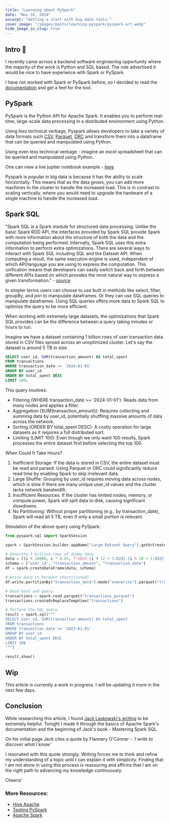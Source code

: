 ```yaml
---
title: "Learning about PySpark"
date: "Nov 24, 2024"
excerpt: "Getting a start with big data tools."
cover_image: "/images/posts/learning-pyspark/pyspark-art.webp"
hide_image_in_slug: true
---
```


## Intro 🐍

I recently came across a backend software engineering opportunity where the majority of the work is Python and SQL based. The role advertised it would be nice to have experience with Spark or PySpark.

I have not worked with Spark or PySpark before, so I decided to read the [documentation](https://spark.apache.org/docs/latest/api/python/index.html) and get a feel for the tool.

## PySpark

PySpark is the Python API for Apache Spark. It enables you to perform real-time, large-scale data processing in a distributed environment using Python.

Using less technical verbage, Pyspark allows developers to take a variety of data formats such [CSV](https://en.wikipedia.org/wiki/Comma-separated_values), [Parquet](https://en.wikipedia.org/wiki/Apache_Parquet), [ORC](https://en.wikipedia.org/wiki/Apache_ORC) and transform them into a dataframe that can be queried and manipulated using Python.

Using even less technical verbage - imagine an excel spreadsheet that can be queried and manipulated using Python.

One can view a live jupiter notebook example - [here](https://mybinder.org/v2/gh/apache/spark/32232e9ed33?filepath=python%2Fdocs%2Fsource%2Fgetting_started%2Fquickstart_df.ipynb)

Pyspark is popular in big data is because it has the ability to scale horizontally. This means that as the data grows, you can add more machines to the cluster to handle the increased load. This is in contrast to scaling vertically, where you would need to upgrade the hardware of a single machine to handle the increased load.

## Spark SQL

"Spark SQL is a Spark module for structured data processing. Unlike the basic Spark RDD API, the interfaces provided by Spark SQL provide Spark with more information about the structure of both the data and the computation being performed. Internally, Spark SQL uses this extra information to perform extra optimizations. There are several ways to interact with Spark SQL including SQL and the Dataset API. When computing a result, the same execution engine is used, independent of which API/language you are using to express the computation. This unification means that developers can easily switch back and forth between different APIs based on which provides the most natural way to express a given transformation." - [source](https://spark.apache.org/docs/latest/sql-programming-guide.html)

In simpler terms users can choose to use built in methods like select, filter, groupBy, and join to manipulate dataframes. Or they can use SQL queries to manipulate dataframes. Using SQL queries offers more data to Spark SQL to optimize the query to be more efficient.

When working with extremely large datasets, the optimizations that Spark SQL provides can be the difference between a query taking minutes or hours to run.

Imagine we have a dataset containing 1 billion rows of user transaction data stored in CSV files spread across an unoptimized cluster. Let's say the dataset is around 5 TB in size.

```sql
SELECT user_id, SUM(transaction_amount) AS total_spent
FROM transactions
WHERE transaction_date >= '2024-01-01'
GROUP BY user_id
ORDER BY total_spent DESC
LIMIT 100;
```

This query involves:

- Filtering (WHERE transaction_date >= '2024-01-01'): Reads data from many nodes and applies a filter.
- Aggregation (SUM(transaction_amount)): Requires collecting and summing data by user_id, potentially shuffling massive amounts of data across the network.
- Sorting (ORDER BY total_spent DESC): A costly operation for large datasets as it requires a full distributed sort.
- Limiting (LIMIT 100): Even though we only want 100 results, Spark processes the entire dataset first before selecting the top 100.

When Could It Take Hours?

1. Inefficient Storage: If the data is stored in CSV, the entire dataset must be read and parsed. Using Parquet or ORC could significantly reduce read time by enabling Spark to skip irrelevant data.
2. Large Shuffle: Grouping by user_id requires moving data across nodes, which is slow if there are many unique user_id values and the cluster lacks network bandwidth.
3. Insufficient Resources: If the cluster has limited nodes, memory, or compute power, Spark will spill data to disk, causing significant slowdowns.
4. No Partitioning: Without proper partitioning (e.g., by transaction_date), Spark will read all 5 TB, even if only a small portion is relevant.

Simulation of the above query using PySpark:

```python
from pyspark.sql import SparkSession

spark = SparkSession.builder.appName("Large Dataset Query").getOrCreate()

# Generate 1 billion rows of dummy data
data = [(i % 10000, i * 0.01, f"2023-{i % 12 + 1:02d}-{i % 28 + 1:02d}") for i in range(1, 10**9 + 1)]
schema = ["user_id", "transaction_amount", "transaction_date"]
df = spark.createDataFrame(data, schema)

# Write data to Parquet (Partitioned)
df.write.partitionBy("transaction_date").mode("overwrite").parquet("transactions_parquet")

# Read back and query
transactions = spark.read.parquet("transactions_parquet")
transactions.createOrReplaceTempView("transactions")

# Perform the SQL query
result = spark.sql("""
SELECT user_id, SUM(transaction_amount) AS total_spent
FROM transactions
WHERE transaction_date >= '2023-01-01'
GROUP BY user_id
ORDER BY total_spent DESC
LIMIT 100
""")

result.show()
```

## Wip

This article is currently a work in progress. I will be updating it more in the next few days.

## Conclusion

While researching this article, I found [Jack Laskowski's writing](https://jaceklaskowski.gitbooks.io/mastering-spark-sql/content/) to be extremely helpful. Tonight I made it through the basics of Apache Spark's documentation and the beginning of Jack's book - Mastering Spark SQL.

On his initial page Jack cites a quote by Flannery O'Conner - _'I write to discover what I know.'_

I resonated with this quote strongly. Writing forces me to think and refine my understanding of a topic until I can explain it with simplicity. Finding that I am not alone in using this process is reassuring and affirms that I am on the right path to advancing my knowledge continuously.

Cheers!

### More Resources:

- [Hive Apache](https://hive.apache.org/)
- [Testing PySpark](https://spark.apache.org/docs/latest/api/python/getting_started/testing_pyspark.html)
- [Apache Spark](https://spark.apache.org/docs/latest/index.html)
